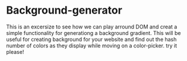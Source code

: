 # Background-generator
This is an excersize to see how we can play arround DOM and creat a simple functionality for generationg a background gradient.
This will be useful for creating background for your website and find out the hash number of colors as they display while moving on a color-picker.
try it please!
